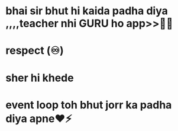 # bhai sir bhut hi kaida padha diya ,,,,teacher nhi GURU ho app>>🙏📿
# respect (♾️)
# sher hi khede
# event loop toh bhut jorr ka padha diya apne❤️⚡